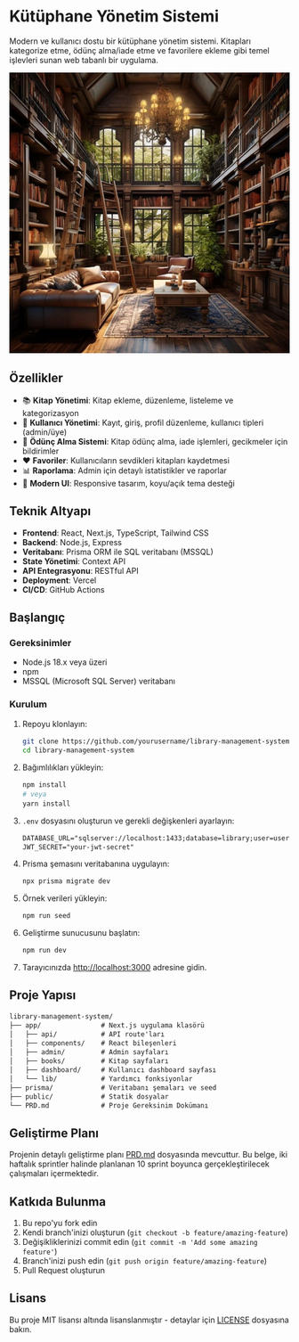# Kütüphane Yönetim Sistemi

Modern ve kullanıcı dostu bir kütüphane yönetim sistemi. Kitapları kategorize etme, ödünç alma/iade etme ve favorilere ekleme gibi temel işlevleri sunan web tabanlı bir uygulama.

![Kütüphane Yönetim Sistemi](public/library1.jpg)

## Özellikler

- 📚 **Kitap Yönetimi**: Kitap ekleme, düzenleme, listeleme ve kategorizasyon
- 👥 **Kullanıcı Yönetimi**: Kayıt, giriş, profil düzenleme, kullanıcı tipleri (admin/üye)
- 📖 **Ödünç Alma Sistemi**: Kitap ödünç alma, iade işlemleri, gecikmeler için bildirimler
- ❤️ **Favoriler**: Kullanıcıların sevdikleri kitapları kaydetmesi
- 📊 **Raporlama**: Admin için detaylı istatistikler ve raporlar
- 🎨 **Modern UI**: Responsive tasarım, koyu/açık tema desteği

## Teknik Altyapı

- **Frontend**: React, Next.js, TypeScript, Tailwind CSS
- **Backend**: Node.js, Express
- **Veritabanı**: Prisma ORM ile SQL veritabanı (MSSQL)
- **State Yönetimi**: Context API
- **API Entegrasyonu**: RESTful API
- **Deployment**: Vercel
- **CI/CD**: GitHub Actions

## Başlangıç

### Gereksinimler

- Node.js 18.x veya üzeri
- npm
- MSSQL (Microsoft SQL Server) veritabanı

### Kurulum

1. Repoyu klonlayın:
   ```bash
   git clone https://github.com/yourusername/library-management-system.git
   cd library-management-system
   ```

2. Bağımlılıkları yükleyin:
   ```bash
   npm install
   # veya
   yarn install
   ```

3. `.env` dosyasını oluşturun ve gerekli değişkenleri ayarlayın:
   ```
   DATABASE_URL="sqlserver://localhost:1433;database=library;user=username;password=password;trustServerCertificate=true"
   JWT_SECRET="your-jwt-secret"
   ```

4. Prisma şemasını veritabanına uygulayın:
   ```bash
   npx prisma migrate dev
   ```

5. Örnek verileri yükleyin:
   ```bash
   npm run seed
   ```

6. Geliştirme sunucusunu başlatın:
   ```bash
   npm run dev
   ```

7. Tarayıcınızda [http://localhost:3000](http://localhost:3000) adresine gidin.

## Proje Yapısı

```
library-management-system/
├── app/               # Next.js uygulama klasörü
│   ├── api/           # API route'ları
│   ├── components/    # React bileşenleri
│   ├── admin/         # Admin sayfaları
│   ├── books/         # Kitap sayfaları
│   ├── dashboard/     # Kullanıcı dashboard sayfası
│   └── lib/           # Yardımcı fonksiyonlar
├── prisma/            # Veritabanı şemaları ve seed
├── public/            # Statik dosyalar
└── PRD.md             # Proje Gereksinim Dokümanı
```

## Geliştirme Planı

Projenin detaylı geliştirme planı [PRD.md](PRD.md) dosyasında mevcuttur. Bu belge, iki haftalık sprintler halinde planlanan 10 sprint boyunca gerçekleştirilecek çalışmaları içermektedir.

## Katkıda Bulunma

1. Bu repo'yu fork edin
2. Kendi branch'inizi oluşturun (`git checkout -b feature/amazing-feature`)
3. Değişikliklerinizi commit edin (`git commit -m 'Add some amazing feature'`)
4. Branch'inizi push edin (`git push origin feature/amazing-feature`)
5. Pull Request oluşturun

## Lisans

Bu proje MIT lisansı altında lisanslanmıştır - detaylar için [LICENSE](LICENSE) dosyasına bakın.
